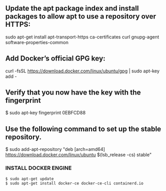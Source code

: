  Update the apt package index and install packages to allow apt to use a repository over HTTPS: 
---

sudo apt-get install apt-transport-https ca-certificates curl gnupg-agent software-properties-common

Add Docker’s official GPG key:
---
curl -fsSL https://download.docker.com/linux/ubuntu/gpg | sudo apt-key add -

Verify that you now have the key with the fingerprint
---
$ sudo apt-key fingerprint 0EBFCD88

Use the following command to set up the stable repository. 
---
$ sudo add-apt-repository "deb [arch=amd64] https://download.docker.com/linux/ubuntu $(lsb_release -cs) stable"

###  INSTALL DOCKER ENGINE ###

```
$ sudo apt-get update
$ sudo apt-get install docker-ce docker-ce-cli containerd.io
```
